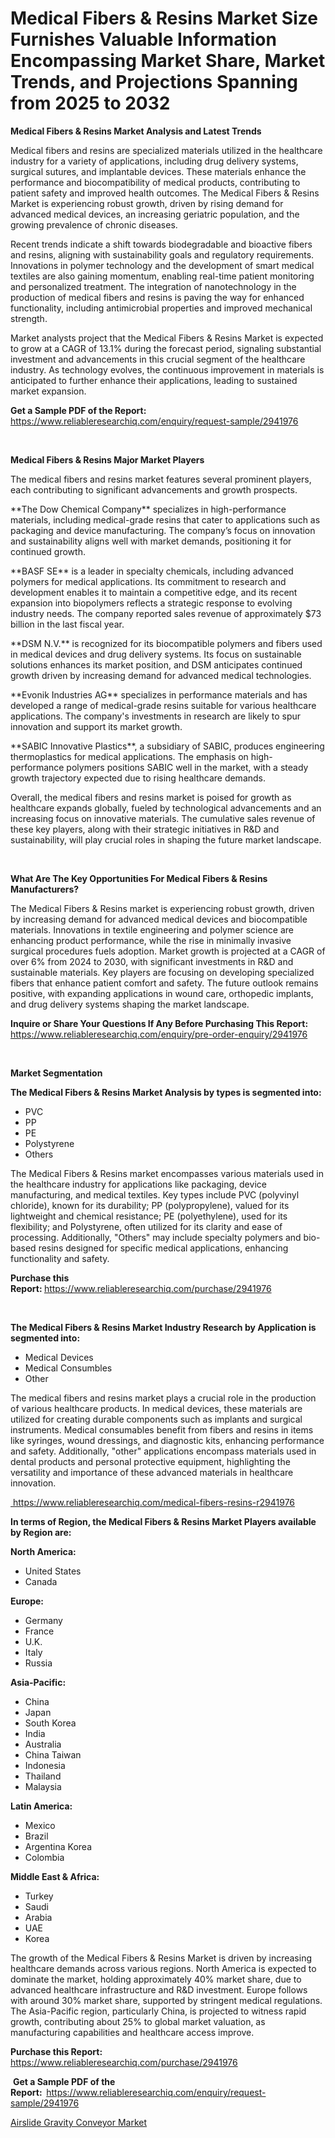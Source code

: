 <p><h1>Medical Fibers & Resins Market Size Furnishes Valuable Information Encompassing Market Share, Market Trends, and Projections Spanning from 2025 to 2032</h1></p><p><strong>Medical Fibers & Resins Market Analysis and Latest Trends</strong></p>
<p><p>Medical fibers and resins are specialized materials utilized in the healthcare industry for a variety of applications, including drug delivery systems, surgical sutures, and implantable devices. These materials enhance the performance and biocompatibility of medical products, contributing to patient safety and improved health outcomes. The Medical Fibers & Resins Market is experiencing robust growth, driven by rising demand for advanced medical devices, an increasing geriatric population, and the growing prevalence of chronic diseases.</p><p>Recent trends indicate a shift towards biodegradable and bioactive fibers and resins, aligning with sustainability goals and regulatory requirements. Innovations in polymer technology and the development of smart medical textiles are also gaining momentum, enabling real-time patient monitoring and personalized treatment. The integration of nanotechnology in the production of medical fibers and resins is paving the way for enhanced functionality, including antimicrobial properties and improved mechanical strength.</p><p>Market analysts project that the Medical Fibers & Resins Market is expected to grow at a CAGR of 13.1% during the forecast period, signaling substantial investment and advancements in this crucial segment of the healthcare industry. As technology evolves, the continuous improvement in materials is anticipated to further enhance their applications, leading to sustained market expansion.</p></p>
<p><strong>Get a Sample PDF of the Report:&nbsp;</strong> <a href="https://www.reliableresearchiq.com/enquiry/request-sample/2941976?utm_campaign=2821&utm_medium=2&utm_source=Github&utm_content=ia&utm_term=15032025&utm_id=medical-fibers-resins">https://www.reliableresearchiq.com/enquiry/request-sample/2941976</a></p>
<p>&nbsp;</p>
<p><strong>Medical Fibers & Resins Major Market Players</strong></p>
<p><p>The medical fibers and resins market features several prominent players, each contributing to significant advancements and growth prospects. </p><p>**The Dow Chemical Company** specializes in high-performance materials, including medical-grade resins that cater to applications such as packaging and device manufacturing. The company’s focus on innovation and sustainability aligns well with market demands, positioning it for continued growth.</p><p>**BASF SE** is a leader in specialty chemicals, including advanced polymers for medical applications. Its commitment to research and development enables it to maintain a competitive edge, and its recent expansion into biopolymers reflects a strategic response to evolving industry needs. The company reported sales revenue of approximately $73 billion in the last fiscal year.</p><p>**DSM N.V.** is recognized for its biocompatible polymers and fibers used in medical devices and drug delivery systems. Its focus on sustainable solutions enhances its market position, and DSM anticipates continued growth driven by increasing demand for advanced medical technologies.</p><p>**Evonik Industries AG** specializes in performance materials and has developed a range of medical-grade resins suitable for various healthcare applications. The company's investments in research are likely to spur innovation and support its market growth.</p><p>**SABIC Innovative Plastics**, a subsidiary of SABIC, produces engineering thermoplastics for medical applications. The emphasis on high-performance polymers positions SABIC well in the market, with a steady growth trajectory expected due to rising healthcare demands.</p><p>Overall, the medical fibers and resins market is poised for growth as healthcare expands globally, fueled by technological advancements and an increasing focus on innovative materials. The cumulative sales revenue of these key players, along with their strategic initiatives in R&D and sustainability, will play crucial roles in shaping the future market landscape.</p></p>
<p>&nbsp;</p>
<p><strong>What Are The Key Opportunities For Medical Fibers & Resins Manufacturers?</strong></p>
<p><p>The Medical Fibers & Resins market is experiencing robust growth, driven by increasing demand for advanced medical devices and biocompatible materials. Innovations in textile engineering and polymer science are enhancing product performance, while the rise in minimally invasive surgical procedures fuels adoption. Market growth is projected at a CAGR of over 6% from 2024 to 2030, with significant investments in R&D and sustainable materials. Key players are focusing on developing specialized fibers that enhance patient comfort and safety. The future outlook remains positive, with expanding applications in wound care, orthopedic implants, and drug delivery systems shaping the market landscape.</p></p>
<p><strong>Inquire or Share Your Questions If Any Before Purchasing This Report:</strong> <a href="https://www.reliableresearchiq.com/enquiry/pre-order-enquiry/2941976?utm_campaign=2821&utm_medium=2&utm_source=Github&utm_content=ia&utm_term=15032025&utm_id=medical-fibers-resins">https://www.reliableresearchiq.com/enquiry/pre-order-enquiry/2941976</a></p>
<p>&nbsp;</p>
<p><strong>Market Segmentation</strong></p>
<p><strong>The Medical Fibers & Resins Market Analysis by types is segmented into:</strong></p>
<p><ul><li>PVC</li><li>PP</li><li>PE</li><li>Polystyrene</li><li>Others</li></ul></p>
<p><p>The Medical Fibers & Resins market encompasses various materials used in the healthcare industry for applications like packaging, device manufacturing, and medical textiles. Key types include PVC (polyvinyl chloride), known for its durability; PP (polypropylene), valued for its lightweight and chemical resistance; PE (polyethylene), used for its flexibility; and Polystyrene, often utilized for its clarity and ease of processing. Additionally, "Others" may include specialty polymers and bio-based resins designed for specific medical applications, enhancing functionality and safety.</p></p>
<p><strong>Purchase this Report:&nbsp;</strong><a href="https://www.reliableresearchiq.com/purchase/2941976?utm_campaign=2821&utm_medium=2&utm_source=Github&utm_content=ia&utm_term=15032025&utm_id=medical-fibers-resins">https://www.reliableresearchiq.com/purchase/2941976</a></p>
<p>&nbsp;</p>
<p><strong>The Medical Fibers & Resins Market Industry Research by Application is segmented into:</strong></p>
<p><ul><li>Medical Devices</li><li>Medical Consumbles</li><li>Other</li></ul></p>
<p><p>The medical fibers and resins market plays a crucial role in the production of various healthcare products. In medical devices, these materials are utilized for creating durable components such as implants and surgical instruments. Medical consumables benefit from fibers and resins in items like syringes, wound dressings, and diagnostic kits, enhancing performance and safety. Additionally, "other" applications encompass materials used in dental products and personal protective equipment, highlighting the versatility and importance of these advanced materials in healthcare innovation.</p></p>
<p><a href="https://www.reliableresearchiq.com/medical-fibers-resins-r2941976?utm_campaign=2821&utm_medium=2&utm_source=Github&utm_content=ia&utm_term=15032025&utm_id=medical-fibers-resins">&nbsp;https://www.reliableresearchiq.com/medical-fibers-resins-r2941976</a></p>
<p><strong>In terms of Region, the Medical Fibers & Resins Market Players available by Region are:</strong></p>
<p>
    <p> <strong> North America: </strong>
        <ul>
            <li>United States</li>
            <li>Canada</li>
        </ul>
        </p> 
    <p> <strong> Europe: </strong>
        <ul>
            <li>Germany</li>
            <li>France</li>
            <li>U.K.</li>
            <li>Italy</li>
            <li>Russia</li>
        </ul>
        </p> 
    <p> <strong> Asia-Pacific: </strong>
        <ul>
            <li>China</li>
            <li>Japan</li>
            <li>South Korea</li>
            <li>India</li>
            <li>Australia</li>
            <li>China Taiwan</li>
            <li>Indonesia</li>
            <li>Thailand</li>
            <li>Malaysia</li>
        </ul>
        </p> 
    <p> <strong> Latin America: </strong>
        <ul>
            <li>Mexico</li>
            <li>Brazil</li>
            <li>Argentina Korea</li>
            <li>Colombia</li>
        </ul>
        </p> 
    <p> <strong> Middle East & Africa: </strong>
        <ul>
            <li>Turkey</li>
            <li>Saudi</li>
            <li>Arabia</li>
            <li>UAE</li>
            <li>Korea</li>
        </ul>
    </p>
    </p>
<p><p>The growth of the Medical Fibers & Resins Market is driven by increasing healthcare demands across various regions. North America is expected to dominate the market, holding approximately 40% market share, due to advanced healthcare infrastructure and R&D investment. Europe follows with around 30% market share, supported by stringent medical regulations. The Asia-Pacific region, particularly China, is projected to witness rapid growth, contributing about 25% to global market valuation, as manufacturing capabilities and healthcare access improve.</p></p>
<p><strong>Purchase this Report: </strong><a href="https://www.reliableresearchiq.com/purchase/2941976?utm_campaign=2821&utm_medium=2&utm_source=Github&utm_content=ia&utm_term=15032025&utm_id=medical-fibers-resins">https://www.reliableresearchiq.com/purchase/2941976</a></p>
<p>&nbsp;<strong>Get a Sample PDF of the Report:&nbsp;&nbsp;</strong><a href="https://www.reliableresearchiq.com/enquiry/request-sample/2941976?utm_campaign=2821&utm_medium=2&utm_source=Github&utm_content=ia&utm_term=15032025&utm_id=medical-fibers-resins">https://www.reliableresearchiq.com/enquiry/request-sample/2941976</a></p>
<p><strong></strong></p>
<p><p><a href="https://github.com/zanoligarav/Market-Research-Report-List-1/blob/main/airslide-gravity-conveyor-market.md?utm_campaign=2821&utm_medium=2&utm_source=Github&utm_content=ia&utm_term=15032025&utm_id=medical-fibers-resins">Airslide Gravity Conveyor Market</a></p></p>